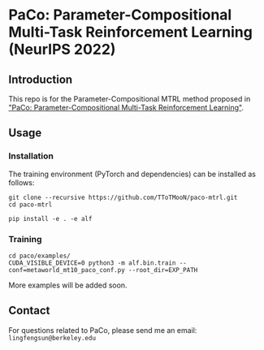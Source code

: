 # PaCo: Parameter-Compositional Multi-Task Reinforcement Learning (NeurIPS 2022)


## Introduction
This repo is for the Parameter-Compositional MTRL method proposed in ["PaCo: Parameter-Compositional Multi-Task Reinforcement Learning"](https://openreview.net/forum?id=LYXTPNWJLr).

## Usage
### Installation
The training environment (PyTorch and dependencies) can be installed as follows:
```
git clone --recursive https://github.com/TToTMooN/paco-mtrl.git
cd paco-mtrl

pip install -e . -e alf

```


### Training
```
cd paco/examples/
CUDA_VISIBLE_DEVICE=0 python3 -m alf.bin.train --conf=metaworld_mt10_paco_conf.py --root_dir=EXP_PATH
```
More examples will be added soon.

## Contact

For questions related to PaCo, please send me an email: ```lingfengsun@berkeley.edu```

